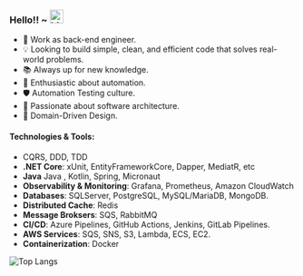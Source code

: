 ### Hello!! ~ <img src="https://user-images.githubusercontent.com/1303154/88677602-1635ba80-d120-11ea-84d8-d263ba5fc3c0.gif" width="24px" alt="hi">



* 💼   Work as back-end engineer.
* 💡   Looking to build simple, clean, and efficient code that solves real-world problems.
* 📚   Always up for new knowledge.
* 🤖   Enthusiastic about automation.
* 🛡️   Automation Testing culture.
* 🌱   Passionate about software architecture.
* 📐   Domain-Driven Design.


#### Technologies & Tools:
- CQRS, DDD, TDD
- **.NET Core**:  xUnit, EntityFrameworkCore, Dapper, MediatR, etc
- **Java** Java , Kotlin, Spring, Micronaut
- **Observability & Monitoring**: Grafana, Prometheus, Amazon CloudWatch
- **Databases**: SQLServer, PostgreSQL, MySQL/MariaDB, MongoDB.
- **Distributed Cache**: Redis
- **Message Broksers**: SQS, RabbitMQ
- **CI/CD**: Azure Pipelines, GitHub Actions, Jenkins, GitLab Pipelines.
- **AWS  Services**: SQS, SNS, S3, Lambda, ECS, EC2.
- **Containerization**: Docker


![Top Langs](https://github-readme-stats.vercel.app/api/top-langs/?username=pedronvasconcelos&layout=compact&hide=css,hxxtml)



